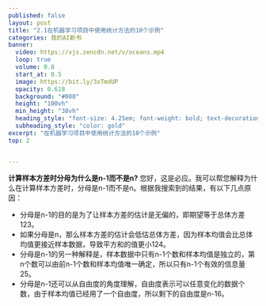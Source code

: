 ```yaml
---
published: false
layout: post
title: "2.1在机器学习项目中使用统计方法的10个示例"
categories: 我的AI新书
banner:
  video: https://vjs.zencdn.net/v/oceans.mp4
  loop: true
  volume: 0.8
  start_at: 8.5
  image: https://bit.ly/3xTmdUP
  opacity: 0.618
  background: "#000"
  height: "100vh"
  min_height: "38vh"
  heading_style: "font-size: 4.25em; font-weight: bold; text-decoration: underline"
  subheading_style: "color: gold"
excerpt: "在机器学习项目中使用统计方法的10个示例"
top: 2


---
```


**计算样本方差时分母为什么是n-1而不是n?**
您好，这是必应。我可以帮您解释为什么在计算样本方差时，分母是n-1而不是n。根据我搜索到的结果，有以下几点原因：

- 分母是n-1的目的是为了让样本方差的估计是无偏的，即期望等于总体方差123。
- 如果分母是n，那么样本方差的估计会低估总体方差，因为样本均值会比总体均值更接近样本数据，导致平方和的值更小124。
- 分母是n-1的另一种解释是，样本数据中只有n-1个数和样本均值是独立的，第n个数可以由前n-1个数和样本均值唯一确定，所以只有n-1个有效的信息量25。
- 分母是n-1还可以从自由度的角度理解，自由度表示可以任意变化的数据个数，由于样本均值已经用了一个自由度，所以剩下的自由度是n-16。